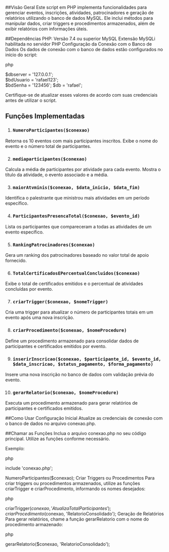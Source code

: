 ##Visão Geral
Este script em PHP implementa funcionalidades para gerenciar eventos, inscrições, atividades, patrocinadores e geração de relatórios utilizando o banco de dados MySQL. Ele inclui métodos para manipular dados, criar triggers e procedimentos armazenados, além de exibir relatórios com informações úteis.

##Dependências
PHP: Versão 7.4 ou superior
MySQL
Extensão MySQLi habilitada no servidor PHP
Configuração da Conexão com o Banco de Dados
Os dados de conexão com o banco de dados estão configurados no início do script:

php

$dbserver = '127.0.0.1';  
$bdUsuario = 'rafael123';  
$bdSenha = '123456'; 
$db = 'rafael';  

Certifique-se de atualizar esses valores de acordo com suas credenciais antes de utilizar o script.

## Funções Implementadas
1. ### `NumeroParticipantes($conexao)`
Retorna os 10 eventos com mais participantes inscritos. Exibe o nome do evento e o número total de participantes.

2. ### `mediaparticipantes($conexao)`
Calcula a média de participantes por atividade para cada evento. Mostra o título da atividade, o evento associado e a média.

3. ### `maiorAtvminis($conexao, $data_inicio, $data_fim)`
Identifica o palestrante que ministrou mais atividades em um período específico.

4. ### `ParticipantesPresencaTotal($conexao, $evento_id)`
Lista os participantes que compareceram a todas as atividades de um evento específico.

5. ### `RankingPatrocinadores($conexao)`
Gera um ranking dos patrocinadores baseado no valor total de apoio fornecido.

6. ### `TotalCertificadosEPercentualConcluidos($conexao)`
Exibe o total de certificados emitidos e o percentual de atividades concluídas por evento.

7. ### `criarTrigger($conexao, $nomeTrigger)`
Cria uma trigger para atualizar o número de participantes totais em um evento após uma nova inscrição.

8. ### `criarProcedimento($conexao, $nomeProcedure)`
Define um procedimento armazenado para consolidar dados de participantes e certificados emitidos por evento.

9. ### `inserirInscricao($conexao, $participante_id, $evento_id, $data_inscricao, $status_pagamento, $forma_pagamento)`
Insere uma nova inscrição no banco de dados com validação prévia do evento.

10. ### `gerarRelatorio($conexao, $nomeProcedure)`
Executa um procedimento armazenado para gerar relatórios de participantes e certificados emitidos.

##Como Usar
Configuração Inicial
Atualize as credenciais de conexão com o banco de dados no arquivo conexao.php.

##Chamar as Funções
Inclua o arquivo conexao.php no seu código principal.
Utilize as funções conforme necessário.

Exemplo:

php

include 'conexao.php';

NumeroParticipantes($conexao);
Criar Triggers ou Procedimentos
Para criar triggers ou procedimentos armazenados, utilize as funções criarTrigger e criarProcedimento, informando os nomes desejados:

php

criarTrigger($conexao, 'AtualizaTotalParticipantes');
criarProcedimento($conexao, 'RelatorioConsolidado');
Geração de Relatórios
Para gerar relatórios, chame a função gerarRelatorio com o nome do procedimento armazenado:

php

gerarRelatorio($conexao, 'RelatorioConsolidado');